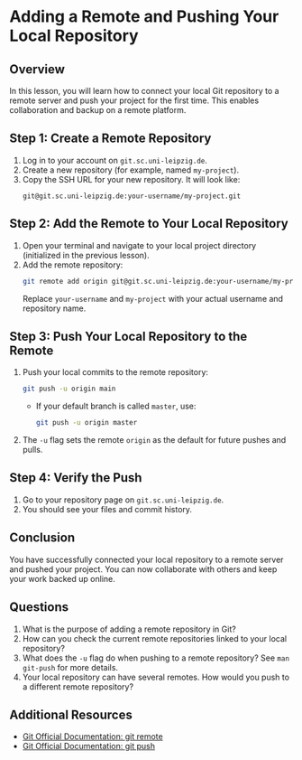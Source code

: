 # Adding a Remote and Pushing Your Local Repository

## Overview
In this lesson, you will learn how to connect your local Git repository to a remote server and push your project for the first time. This enables collaboration and backup on a remote platform.

## Step 1: Create a Remote Repository

1. Log in to your account on `git.sc.uni-leipzig.de`.
2. Create a new repository (for example, named `my-project`).
3. Copy the SSH URL for your new repository. It will look like:
   ```
   git@git.sc.uni-leipzig.de:your-username/my-project.git
   ```

## Step 2: Add the Remote to Your Local Repository

1. Open your terminal and navigate to your local project directory (initialized in the previous lesson).
2. Add the remote repository:
   ```bash
   git remote add origin git@git.sc.uni-leipzig.de:your-username/my-project.git
   ```
   Replace `your-username` and `my-project` with your actual username and repository name.

## Step 3: Push Your Local Repository to the Remote

1. Push your local commits to the remote repository:
   ```bash
   git push -u origin main
   ```
   - If your default branch is called `master`, use:
     ```bash
     git push -u origin master
     ```
2. The `-u` flag sets the remote `origin` as the default for future pushes and pulls.

## Step 4: Verify the Push

1. Go to your repository page on `git.sc.uni-leipzig.de`.
2. You should see your files and commit history.

## Conclusion
You have successfully connected your local repository to a remote server and pushed your project. You can now collaborate with others and keep your work backed up online.

## Questions
1. What is the purpose of adding a remote repository in Git?
2. How can you check the current remote repositories linked to your local repository?
3. What does the `-u` flag do when pushing to a remote repository? See `man git-push` for more details.
4. Your local repository can have several remotes. How would you push to a different remote repository?


## Additional Resources
- [Git Official Documentation: git remote](https://git-scm.com/docs/git-remote)
- [Git Official Documentation: git push](https://git-scm.com/docs/git-push)

